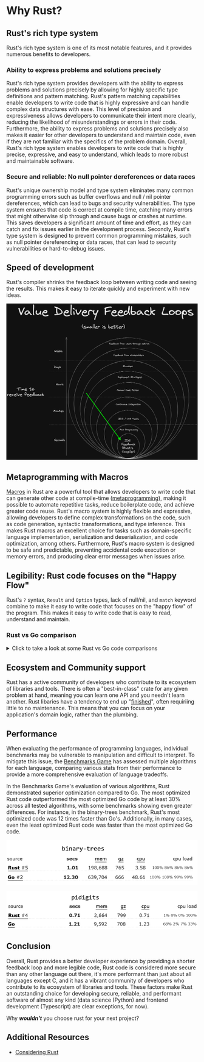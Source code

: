 # Why Rust?

<!-- markdownlint-disable MD033 -->

<!-- toc -->

## Rust's rich type system

Rust's rich type system is one of its most notable features, and it provides numerous benefits to developers.

### Ability to express problems and solutions precisely

Rust's rich type system provides developers with the ability to express problems and solutions precisely by allowing for highly specific type definitions and pattern matching. Rust's pattern matching capabilities enable developers to write code that is highly expressive and can handle complex data structures with ease. This level of precision and expressiveness allows developers to communicate their intent more clearly, reducing the likelihood of misunderstandings or errors in their code. Furthermore, the ability to express problems and solutions precisely also makes it easier for other developers to understand and maintain code, even if they are not familiar with the specifics of the problem domain. Overall, Rust's rich type system enables developers to write code that is highly precise, expressive, and easy to understand, which leads to more robust and maintainable software.

### Secure and reliable: No null pointer dereferences or data races

Rust's unique ownership model and type system eliminates many common programming errors such as buffer overflows and null / nil pointer dereferences, which can lead to bugs and security vulnerabilities. The type system ensures that code is correct at compile time, catching many errors that might otherwise slip through and cause bugs or crashes at runtime. This saves developers a significant amount of time and effort, as they can catch and fix issues earlier in the development process. Secondly, Rust's type system is designed to prevent common programming mistakes, such as null pointer dereferencing or data races, that can lead to security vulnerabilities or hard-to-debug issues.

## Speed of development

Rust's compiler shrinks the feedback loop between writing code and seeing the results. This makes it easy to iterate quickly and experiment with new ideas.

![value-delivery-feedback-loops](../images/value-delivery-feedback-loops.png)

## Metaprogramming with Macros

[Macros](https://doc.rust-lang.org/book/ch19-06-macros.html) in Rust are a powerful tool that allows developers to write code that can generate other code at compile-time ([metaprogramming](https://en.wikipedia.org/wiki/Metaprogramming)), making it possible to automate repetitive tasks, reduce boilerplate code, and achieve greater code reuse. Rust's macro system is highly flexible and expressive, allowing developers to define complex transformations on the code, such as code generation, syntactic transformations, and type inference. This makes Rust macros an excellent choice for tasks such as domain-specific language implementation, serialization and deserialization, and code optimization, among others. Furthermore, Rust's macro system is designed to be safe and predictable, preventing accidental code execution or memory errors, and producing clear error messages when issues arise.

## Legibility: Rust code focuses on the "Happy Flow"

Rust's `?` syntax, `Result` and `Option` types, lack of null/nil, and `match` keyword combine to make it easy to write code that focuses on the "happy flow" of the program. This makes it easy to write code that is easy to read, understand and maintain.

### Rust vs Go comparison

<details>
  <summary>Click to take a look at some Rust vs Go code comparisons</summary>

### Go: Do something example

```go
func DoSomething() (*MyResultType, error) {
    result, err := SomeOperation()
    if err != nil {
        return nil, err
    }
    return result, nil
}
```

In this example, the function DoSomething calls SomeOperation and checks the error value. If an error occurs, it is returned, otherwise the function returns the result.

Now let's take a look at the equivalent Rust code:

### Rust: Do something equivalent

```rust
fn do_something() -> Result<MyResultType, Error> {
    let result = some_operation()?;
    Ok(result)
}
```

In Rust, the ? operator is used to propagate errors up the call stack. If an error occurs in some_operation, it is returned as a Result type, and the ? operator automatically returns the error from the some_operation function up the stack.

Here's how the outer function might look like in Go:

### Go (outer function)

```go
func doSomethingElse() (*MyResultType, error) {
    val, err := SomeOperation()
    if err != nil {
        if errors.Is(err, ErrorKindNotFound) {
            fmt.Println("Xyz resource was not found")
            return nil, ErrorKindNotFound
        }
        fmt.Println("A different error message")
        return nil, err
    }
    return val, nil
}
```

The indentation here for such a simple case makes the code increasingly difficult to read. The `if` statements are nested, and the `return` statements are scattered throughout the function. A reference to nil occurs 4(!) times, and all this combines to make it much harder follow the intended, "happy" flow of the code.

Here's how Rust's match statements can be used to handle different error conditions, reduce indentation, and keep the focus on the happy flow:

### Rust (outer function) equivalent

```rust
fn do_something_else() -> Result<MyResultType, Error> {
    let result = match some_other_operation() {
        Ok(val) => val,
        Err(ErrorKind::NotFound) => {
            println!("Xyz resource was not found")
            return err;
        },
        Err(err) => {
            println!("A different error message")
            return err;
        },
    };
    Ok(result)
}
```

In this example, the `match` statement is used to handle different error conditions. If the `some_other_operation` call returns an Ok value, the result is assigned to result. If the call returns a NotFound error, the function returns an error with the same type. If the call returns any other error, the function returns that error.

Rust's error handling, ? syntax, and match statements work together to keep the focus on the happy flow by providing concise and expressive ways to handle errors and propagate them up the call stack. This makes it easier for developers to write correct and maintainable code, and it makes it easier for other developers to read and understand the code. The value in this is hard to overstate.

</details>

## Ecosystem and Community support

Rust has a active community of developers who contribute to its ecosystem of libraries and tools. There is often a "best-in-class" crate for any given problem at hand, meaning you can learn one API and you needn't learn another. Rust libaries have a tendency to end up "[finished](https://www.youtube.com/watch?v=Q3AhzHq8ogs)", often requiriing little to no maintenance. This means that you can focus on your application's domain logic, rather than the plumbing.

## Performance

When evaluating the performance of programming languages, individual benchmarks may be vulnerable to manipulation and difficult to interpret. To mitigate this issue, the [Benchmarks Game](https://benchmarksgame-team.pages.debian.net/benchmarksgame/fastest/rust-go.html) has assessed multiple algorithms for each language, comparing various stats from their performance to provide a more comprehensive evaluation of language tradeoffs.

In the Benchmarks Game's evaluation of various algorithms, Rust demonstrated superior optimization compared to Go. The most optimized Rust code outperformed the most optimized Go code by at least 30% across all tested algorithms, with some benchmarks showing even greater differences. For instance, in the binary-trees benchmark, Rust's most optimized code was 12 times faster than Go's. Additionally, in many cases, even the least optimized Rust code was faster than the most optimized Go code.

![binary-trees](../images/benchmark-game-binary-trees.png)

![pidigits](../images/benchmark-game-pidigits.png)

## Conclusion

Overall, Rust provides a better developer experience by providing a shorter feedback loop and more legible code, Rust code is considered more secure than any other language out there, it's more performant than just about all languages except C, and it has a vibrant community of developers who contribute to its ecosystem of libraries and tools. These factors make Rust an outstanding choice for developing secure, reliable, and performant software of almost any kind (data science (Python) and frontend development (Typescript) are clear exceptions, for now).

Why **_wouldn't_** you choose rust for your next project?

## Additional Resources

- [Considering Rust](https://www.youtube.com/watch?v=DnT-LUQgc7s)
